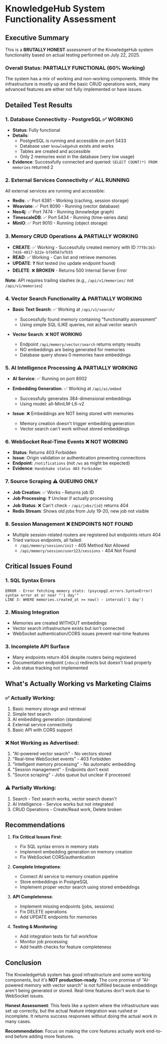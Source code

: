 # KnowledgeHub System Functionality Assessment

## Executive Summary

This is a **BRUTALLY HONEST** assessment of the KnowledgeHub system functionality based on actual testing performed on July 22, 2025.

### Overall Status: **PARTIALLY FUNCTIONAL** (60% Working)

The system has a mix of working and non-working components. While the infrastructure is mostly up and the basic CRUD operations work, many advanced features are either not fully implemented or have issues.

## Detailed Test Results

### 1. Database Connectivity - PostgreSQL ✅ **WORKING**

- **Status**: Fully functional
- **Details**: 
  - PostgreSQL is running and accessible on port 5433
  - Database user `knowledgehub` exists and works
  - Tables are created and accessible
  - Only 2 memories exist in the database (very low usage)
- **Evidence**: Successfully connected and queried: `SELECT COUNT(*) FROM memories` returned 2

### 2. External Services Connectivity ✅ **ALL RUNNING**

All external services are running and accessible:
- **Redis**: ✅ Port 6381 - Working (caching, session storage)
- **Weaviate**: ✅ Port 8090 - Running (vector database)
- **Neo4j**: ✅ Port 7474 - Running (knowledge graph)
- **TimescaleDB**: ✅ Port 5434 - Running (time-series data)
- **MinIO**: ✅ Port 9010 - Running (object storage)

### 3. Memory CRUD Operations ⚠️ **PARTIALLY WORKING**

- **CREATE**: ✅ Working - Successfully created memory with ID `77f8c163-7416-4817-b22e-b7b0567afb55`
- **READ**: ✅ Working - Can list and retrieve memories
- **UPDATE**: ❓ Not tested (no update endpoint found)
- **DELETE**: ❌ **BROKEN** - Returns 500 Internal Server Error

**Note**: API requires trailing slashes (e.g., `/api/v1/memories/` not `/api/v1/memories`)

### 4. Vector Search Functionality ⚠️ **PARTIALLY WORKING**

- **Basic Text Search**: ✅ Working at `/api/v1/search/`
  - Successfully found memory containing "functionality assessment"
  - Using simple SQL ILIKE queries, not actual vector search
  
- **Vector Search**: ❌ **NOT WORKING**
  - Endpoint `/api/memory/vector/search` returns empty results
  - NO embeddings are being generated for memories
  - Database query shows 0 memories have embeddings

### 5. AI Intelligence Processing ⚠️ **PARTIALLY WORKING**

- **AI Service**: ✅ Running on port 8002
- **Embedding Generation**: ✅ Working at `/api/ai/embed`
  - Successfully generates 384-dimensional embeddings
  - Using model: all-MiniLM-L6-v2
  
- **Issue**: ❌ Embeddings are NOT being stored with memories
  - Memory creation doesn't trigger embedding generation
  - Vector search can't work without stored embeddings

### 6. WebSocket Real-Time Events ❌ **NOT WORKING**

- **Status**: Returns 403 Forbidden
- **Issue**: Origin validation or authentication preventing connections
- **Endpoint**: `/notifications` (not `/ws` as might be expected)
- **Evidence**: `Handshake status 403 Forbidden`

### 7. Source Scraping ⚠️ **QUEUING ONLY**

- **Job Creation**: ✅ Works - Returns job ID
- **Job Processing**: ❓ Unclear if actually processing
- **Job Status**: ❌ Can't check - `/api/jobs/{id}` returns 404
- **Redis Stream**: Shows old jobs from July 19-20, new job not visible

### 8. Session Management ❌ **ENDPOINTS NOT FOUND**

- Multiple session-related routers are registered but endpoints return 404
- Tried various endpoints, all failed:
  - `/api/memory/session/init` - 405 Method Not Allowed
  - `/api/memory/session/user123/sessions` - 404 Not Found

## Critical Issues Found

### 1. SQL Syntax Errors
```
ERROR - Error fetching memory stats: (psycopg2.errors.SyntaxError) 
syntax error at or near "'1 day'"
LINE 3: WHERE memories.created_at >= now() - interval('1 day')
```

### 2. Missing Integration
- Memories are created WITHOUT embeddings
- Vector search infrastructure exists but isn't connected
- WebSocket authentication/CORS issues prevent real-time features

### 3. Incomplete API Surface
- Many endpoints return 404 despite routers being registered
- Documentation endpoint (`/docs`) redirects but doesn't load properly
- Job status tracking not implemented

## What's Actually Working vs Marketing Claims

### ✅ **Actually Working**:
1. Basic memory storage and retrieval
2. Simple text search
3. AI embedding generation (standalone)
4. External service connectivity
5. Basic API with CORS support

### ❌ **Not Working as Advertised**:
1. "AI-powered vector search" - No vectors stored
2. "Real-time WebSocket events" - 403 Forbidden
3. "Intelligent memory processing" - No automatic embedding
4. "Session management" - Endpoints don't exist
5. "Source scraping" - Jobs queue but unclear if processed

### ⚠️ **Partially Working**:
1. Search - Text search works, vector search doesn't
2. AI Intelligence - Service works but not integrated
3. CRUD Operations - Create/Read work, Delete broken

## Recommendations

1. **Fix Critical Issues First**:
   - Fix SQL syntax errors in memory stats
   - Implement embedding generation on memory creation
   - Fix WebSocket CORS/authentication

2. **Complete Integrations**:
   - Connect AI service to memory creation pipeline
   - Store embeddings in PostgreSQL
   - Implement proper vector search using stored embeddings

3. **API Completeness**:
   - Implement missing endpoints (jobs, sessions)
   - Fix DELETE operations
   - Add UPDATE endpoints for memories

4. **Testing & Monitoring**:
   - Add integration tests for full workflow
   - Monitor job processing
   - Add health checks for feature completeness

## Conclusion

The KnowledgeHub system has good infrastructure and some working components, but it's **NOT production-ready**. The core promise of "AI-powered memory with vector search" is not fulfilled because embeddings aren't being generated or stored. Real-time features don't work due to WebSocket issues.

**Honest Assessment**: This feels like a system where the infrastructure was set up correctly, but the actual feature integration was rushed or incomplete. It returns success responses without doing the actual work in many cases.

**Recommendation**: Focus on making the core features actually work end-to-end before adding more features.
